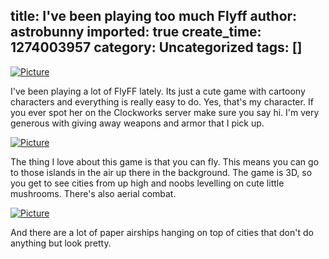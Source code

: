 title: I've been playing too much Flyff
author: astrobunny
imported: true
create_time: 1274003957
category: Uncategorized
tags: []
---
 [![](wp-uploads/2010/05/wpid-flyff00049-500x312.jpg "Picture")](/images/wp-uploads/2010/05/wpid-flyff00049.jpg)  
  
I've been playing a lot of FlyFF lately. Its just a cute game with cartoony characters and everything is really easy to do. Yes, that's my character. If you ever spot her on the Clockworks server make sure you say hi. I'm very generous with giving away weapons and armor that I pick up.  
<!--more-->  
 [![](wp-uploads/2010/05/wpid-flyff00040-500x313.jpg "Picture")](/images/wp-uploads/2010/05/wpid-flyff00040.jpg)  
  
The thing I love about this game is that you can fly. This means you can go to those islands in the air up there in the background. The game is 3D, so you get to see cities from up high and noobs levelling on cute little mushrooms. There's also aerial combat.  
  
 [![](wp-uploads/2010/05/wpid-flyff00052-500x312.jpg "Picture")](/images/wp-uploads/2010/05/wpid-flyff00052.jpg)  
  
And there are a lot of paper airships hanging on top of cities that don't do anything but look pretty.